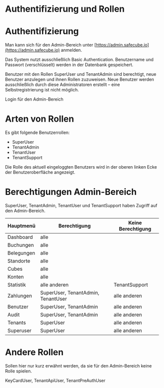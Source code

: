 # Authentifizierung und Rollen

# Authentifizierung

Man kann sich für den Admin-Bereich unter [https://admin.safecube.io](https://admin.safecube.io) anmelden.

Das System nutzt ausschließlich Basic Authentication. Benutzername und Passwort (verschlüsselt) werden  in der Datenbank gespeichert.

Benutzer mit den Rollen SuperUser und TenantAdmin sind berechtigt, neue Benutzer anzulegen und ihnen Rollen zuzuweisen. Neue Benutzer werden ausschließlich durch diese Administratoren erstellt – eine Selbstregistrierung ist nicht möglich.

Login für den Admin-Bereich

<ImageCaption
    src="/admin/assets/grafik.png"
    alt="Login"
    caption="Login"
/>

# Arten von Rollen

Es gibt folgende Benutzerrollen:

- SuperUser
- TenantAdmin
- TenantUser
- TenantSupport

Die Rolle des aktuell eingeloggten Benutzers wird in der oberen linken Ecke der Benutzeroberfläche angezeigt.

<ImageCaption
    src="/admin/assets/grafik1.png"
    alt="Anzeige der Rolle des angemeldeten Benutzers"
    caption="Anzeige der Rolle des angemeldeten Benutzers"
/>

# Berechtigungen Admin-Bereich

SuperUser, TenantAdmin, TenantUser und TenantSupport haben Zugriff auf den Admin-Bereich.

| Hauptmenü | Berechtigung | Keine Berechtigung |
| --- | --- | --- |
| Dashboard | alle |  |
| Buchungen | alle |  |
| Belegungen | alle  |  |
| Standorte | alle |  |
| Cubes | alle |  |
| Konten | alle |  |
| Statistik | alle anderen | TenantSupport |
| Zahlungen | SuperUser, TenantAdmin, TenantUser | alle anderen |
| Benutzer | SuperUser, TenantAdmin | alle anderen |
| Audit | SuperUser, TenantAdmin | alle anderen |
| Tenants | SuperUser | alle anderen |
| Superuser | SuperUser | alle anderen |

# Andere Rollen

Sollen hier nur kurz erwähnt werden, da sie für den Admin-Bereich keine Rolle spielen.

KeyCardUser, TenantApiUser, TenantPreAuthUser